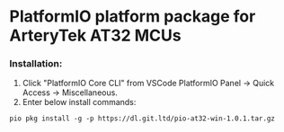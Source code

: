 # PlatformIO platform package for ArteryTek AT32 MCUs

### Installation:
1. Click "PlatformIO Core CLI" from VSCode PlatformIO Panel -> Quick Access -> Miscellaneous.
2. Enter below install commands:
``` 
pio pkg install -g -p https://dl.git.ltd/pio-at32-win-1.0.1.tar.gz
```